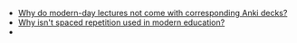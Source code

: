 - [Why do modern-day lectures not come with corresponding Anki decks?](https://www.reddit.com/r/Anki/comments/nz2ard/if_ankispaced_repetition_is_the_evidencebased_way/)
- [Why isn't spaced repetition used in modern education?](https://honda-tech.com/forums/general-discussion-debate-40/why-isnt-spaced-repetition-used-modern-education-2639940/)
-